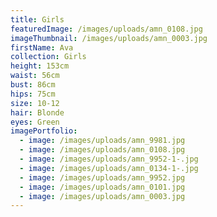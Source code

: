 ```yaml
---
title: Girls
featuredImage: /images/uploads/amn_0108.jpg
imageThumbnail: /images/uploads/amn_0003.jpg
firstName: Ava
collection: Girls
height: 153cm
waist: 56cm
bust: 86cm
hips: 75cm
size: 10-12
hair: Blonde
eyes: Green
imagePortfolio:
  - image: /images/uploads/amn_9981.jpg
  - image: /images/uploads/amn_0108.jpg
  - image: /images/uploads/amn_9952-1-.jpg
  - image: /images/uploads/amn_0134-1-.jpg
  - image: /images/uploads/amn_9952.jpg
  - image: /images/uploads/amn_0101.jpg
  - image: /images/uploads/amn_0003.jpg
---
```


